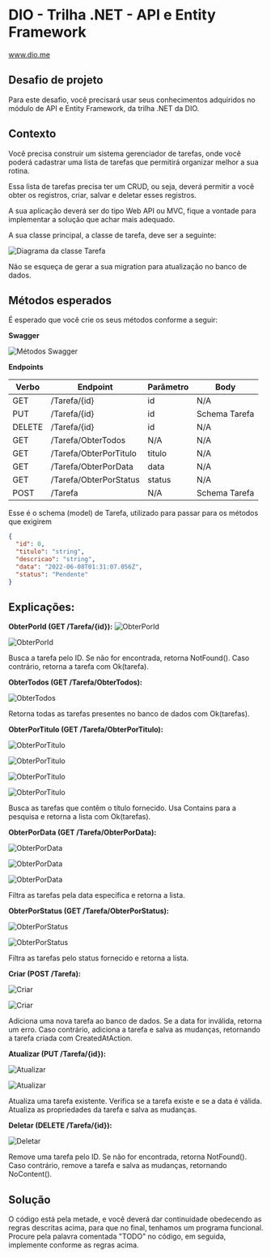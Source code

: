 # DIO - Trilha .NET - API e Entity Framework
www.dio.me

## Desafio de projeto
Para este desafio, você precisará usar seus conhecimentos adquiridos no módulo de API e Entity Framework, da trilha .NET da DIO.

## Contexto
Você precisa construir um sistema gerenciador de tarefas, onde você poderá cadastrar uma lista de tarefas que permitirá organizar melhor a sua rotina.

Essa lista de tarefas precisa ter um CRUD, ou seja, deverá permitir a você obter os registros, criar, salvar e deletar esses registros.

A sua aplicação deverá ser do tipo Web API ou MVC, fique a vontade para implementar a solução que achar mais adequado.

A sua classe principal, a classe de tarefa, deve ser a seguinte:

![Diagrama da classe Tarefa](Imagens/diagrama.png)

Não se esqueça de gerar a sua migration para atualização no banco de dados.

## Métodos esperados
É esperado que você crie os seus métodos conforme a seguir:


**Swagger**


![Métodos Swagger](Imagens/18.png)


**Endpoints**


| Verbo  | Endpoint                | Parâmetro | Body          |
|--------|-------------------------|-----------|---------------|
| GET    | /Tarefa/{id}            | id        | N/A           |
| PUT    | /Tarefa/{id}            | id        | Schema Tarefa |
| DELETE | /Tarefa/{id}            | id        | N/A           |
| GET    | /Tarefa/ObterTodos      | N/A       | N/A           |
| GET    | /Tarefa/ObterPorTitulo  | titulo    | N/A           |
| GET    | /Tarefa/ObterPorData    | data      | N/A           |
| GET    | /Tarefa/ObterPorStatus  | status    | N/A           |
| POST   | /Tarefa                 | N/A       | Schema Tarefa |

Esse é o schema (model) de Tarefa, utilizado para passar para os métodos que exigirem

```json
{
  "id": 0,
  "titulo": "string",
  "descricao": "string",
  "data": "2022-06-08T01:31:07.056Z",
  "status": "Pendente"
}
```


## Explicações:


**ObterPorId (GET /Tarefa/{id}):**
![ObterPorId](Imagens/15.png)

![ObterPorId](Imagens/16.png)

Busca a tarefa pelo ID. Se não for encontrada, retorna NotFound(). Caso contrário, retorna a tarefa com Ok(tarefa).

**ObterTodos (GET /Tarefa/ObterTodos):**

![ObterTodos](Imagens/3.png)

Retorna todas as tarefas presentes no banco de dados com Ok(tarefas).

**ObterPorTitulo (GET /Tarefa/ObterPorTitulo):**

![ObterPorTitulo](Imagens/4.png)

![ObterPorTitulo](Imagens/5.png)

![ObterPorTitulo](Imagens/6.png)

![ObterPorTitulo](Imagens/7.png)

Busca as tarefas que contêm o título fornecido. Usa Contains para a pesquisa e retorna a lista com Ok(tarefas).

**ObterPorData (GET /Tarefa/ObterPorData):**

![ObterPorData](Imagens/8.png)

![ObterPorData](Imagens/9.png)

![ObterPorData](Imagens/10.png)

Filtra as tarefas pela data específica e retorna a lista.

**ObterPorStatus (GET /Tarefa/ObterPorStatus):**

![ObterPorStatus](Imagens/11.png)

![ObterPorStatus](Imagens/12.png)

Filtra as tarefas pelo status fornecido e retorna a lista.

**Criar (POST /Tarefa):**

![Criar](Imagens/1.png)

![Criar](Imagens/2.png)

Adiciona uma nova tarefa ao banco de dados. Se a data for inválida, retorna um erro. Caso contrário, adiciona a tarefa e salva as mudanças, retornando a tarefa criada com CreatedAtAction.

**Atualizar (PUT /Tarefa/{id}):**

![Atualizar](Imagens/13.png)

![Atualizar](Imagens/14.png)

Atualiza uma tarefa existente. Verifica se a tarefa existe e se a data é válida. Atualiza as propriedades da tarefa e salva as mudanças.

**Deletar (DELETE /Tarefa/{id}):**

![Deletar](Imagens/17.png)

Remove uma tarefa pelo ID. Se não for encontrada, retorna NotFound(). Caso contrário, remove a tarefa e salva as mudanças, retornando NoContent().


## Solução
O código está pela metade, e você deverá dar continuidade obedecendo as regras descritas acima, para que no final, tenhamos um programa funcional. Procure pela palavra comentada "TODO" no código, em seguida, implemente conforme as regras acima.
